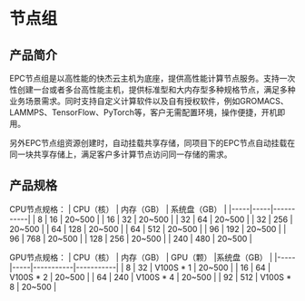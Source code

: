 # 节点组

## 产品简介
EPC节点组是以高性能的快杰云主机为底座，提供高性能计算节点服务。支持一次性创建一台或者多台高性能主机，提供标准型和大内存型多种规格节点，满足多种业务场景需求。同时支持自定义计算软件以及自有授权软件，例如GROMACS、LAMMPS、TensorFlow、PyTorch等，客户无需配置环境，操作便捷，开机即用。

另外EPC节点组资源创建时，自动挂载共享存储，同项目下的EPC节点自动挂载在同一块共享存储上，满足客户多计算节点访问同一存储的需求。

## 产品规格
CPU节点规格：
| CPU（核） | 内存（GB） | 系统盘（GB） |
|-----|-----|-----------|
| 8 | 16 | 20~500 |
| 16 | 32 | 20~500 |
| 32 | 64 | 20~500 |
| 32 | 256 | 20~500 |
| 64 | 128 | 20~500 |
| 64 | 512 | 20~500 |
| 96 | 192 | 20~500 |
| 96 | 768 | 20~500 |
| 128 | 256 | 20~500 |
| 240 | 480 | 20~500 |  

GPU节点规格：
| CPU（核） | 内存（GB） | GPU（颗） |系统盘（GB） |
|-----|-----|-----------|-----------|
| 8 | 32 | V100S * 1 | 20~500 |
| 16 | 64 | V100S * 2 | 20~500 |
| 64 | 240 | V100S * 4 | 20~500 |
| 92 | 512 | V100S * 8 | 20~500 |




